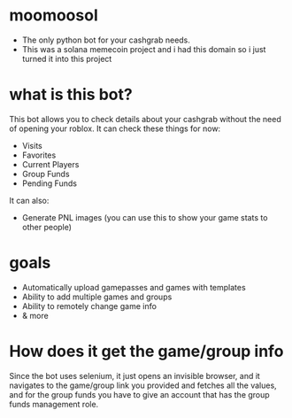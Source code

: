 # moomoosol
 - The only python bot for your cashgrab needs.
 - This was a solana memecoin project and i had this domain so i just turned it into this project


# what is this bot?
This bot allows you to check details about your cashgrab without the need of opening your roblox.
It can check these things for now:
  - Visits
  - Favorites
  - Current Players
  - Group Funds
  - Pending Funds

It can also:
  - Generate PNL images (you can use this to show your game stats to other people)
  


# goals
  - Automatically upload gamepasses and games with templates
  - Ability to add multiple games and groups
  - Ability to remotely change game info
  - & more

# How does it get the game/group info
Since the bot uses selenium, it just opens an invisible browser, and it navigates to the game/group link you provided and fetches all the values, and for the group funds you have to give an account that has the group funds management role.


  
